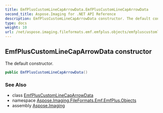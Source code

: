 ```yaml
---
title: EmfPlusCustomLineCapArrowData.EmfPlusCustomLineCapArrowData
second_title: Aspose.Imaging for .NET API Reference
description: EmfPlusCustomLineCapArrowData constructor. The default constructor
type: docs
weight: 10
url: /net/aspose.imaging.fileformats.emf.emfplus.objects/emfpluscustomlinecaparrowdata/emfpluscustomlinecaparrowdata/
---
```

## EmfPlusCustomLineCapArrowData constructor

The default constructor.

```csharp
public EmfPlusCustomLineCapArrowData()
```

### See Also

* class [EmfPlusCustomLineCapArrowData](../)
* namespace [Aspose.Imaging.FileFormats.Emf.EmfPlus.Objects](../../emfpluscustomlinecaparrowdata/)
* assembly [Aspose.Imaging](../../../)


